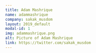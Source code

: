 ```yaml
---
title: Adam Mashrique
name: adammashrique
company: sakak_musdom
layout: 2019_default
modal-id: 1
img: adammashrique.png
alt: Picture of Adam Mashrique
link: https://twitter.com/sakak_musdom
---
```


